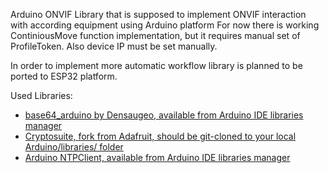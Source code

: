 Arduino ONVIF
Library that is supposed to implement ONVIF interaction with according equipment using Arduino platform
For now there is working ContiniousMove function implementation, but it requires manual set of ProfileToken. Also device IP must be set manually.

In order to implement more automatic workflow library is planned to be ported to ESP32 platform.

Used Libraries:
* [base64_arduino by Densaugeo, available from Arduino IDE libraries manager](https://github.com/Densaugeo/base64_arduino "Github page")
* [Cryptosuite, fork from Adafruit, should be git-cloned to your local Arduino/libraries/ folder](https://github.com/adafruit/Cryptosuite "Github page")
* [Arduino NTPClient, available from Arduino IDE libraries manager](https://github.com/arduino-libraries/NTPClient "Github page")
